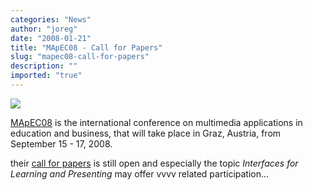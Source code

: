```yaml
---
categories: "News"
author: "joreg"
date: "2008-01-21"
title: "MApEC08 - Call for Papers"
slug: "mapec08-call-for-papers"
description: ""
imported: "true"
---
```



![](_83.)

[MApEC08](http://www.mapec.at/) is the international conference on multimedia applications in education and business, that will take place in Graz, Austria, from September 15 - 17, 2008.

their [call for papers](http://mapec.at/index.php?option=com_content&task=view&id=13&Itemid=14) is still open and especially the topic *Interfaces for Learning and Presenting* may offer vvvv related participation...